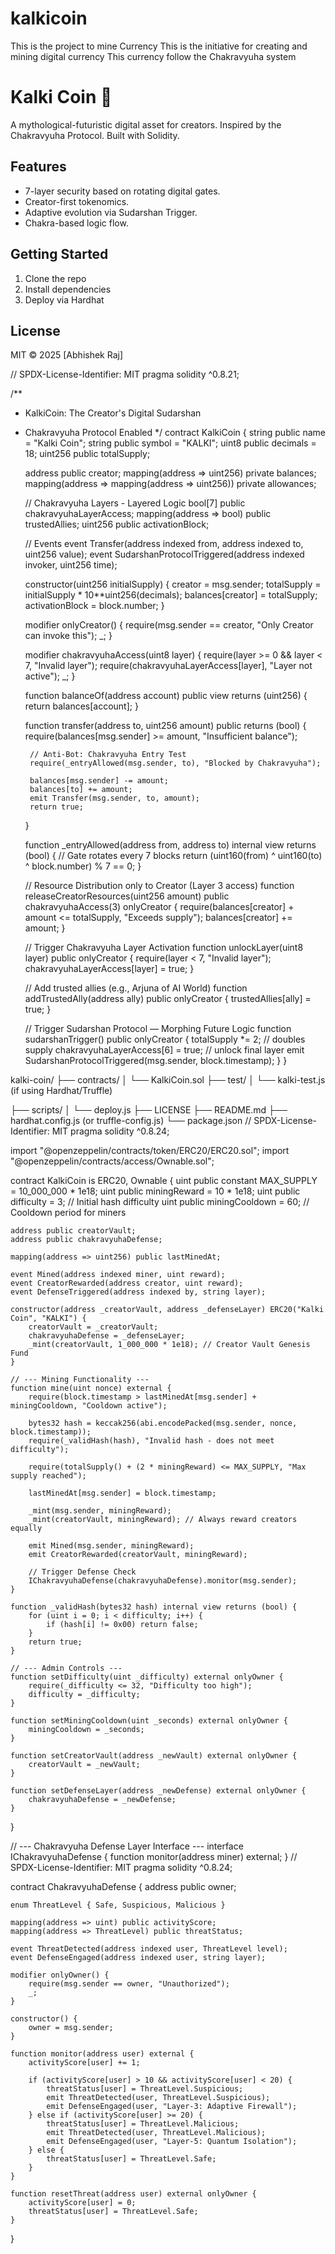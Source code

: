 # kalkicoin
This is the project to mine Currency
This is the initiative for creating and mining digital currency
This currency follow the Chakravyuha system
# Kalki Coin 🔱
A mythological-futuristic digital asset for creators. Inspired by the Chakravyuha Protocol. Built with Solidity.

## Features
- 7-layer security based on rotating digital gates.
- Creator-first tokenomics.
- Adaptive evolution via Sudarshan Trigger.
- Chakra-based logic flow.

## Getting Started
1. Clone the repo
2. Install dependencies
3. Deploy via Hardhat

## License
MIT © 2025 [Abhishek Raj]

// SPDX-License-Identifier: MIT
pragma solidity ^0.8.21;

/**
 * KalkiCoin: The Creator's Digital Sudarshan
 * Chakravyuha Protocol Enabled
 */
contract KalkiCoin {
    string public name = "Kalki Coin";
    string public symbol = "KALKI";
    uint8 public decimals = 18;
    uint256 public totalSupply;

    address public creator;
    mapping(address => uint256) private balances;
    mapping(address => mapping(address => uint256)) private allowances;

    // Chakravyuha Layers - Layered Logic
    bool[7] public chakravyuhaLayerAccess;
    mapping(address => bool) public trustedAllies;
    uint256 public activationBlock;

    // Events
    event Transfer(address indexed from, address indexed to, uint256 value);
    event SudarshanProtocolTriggered(address indexed invoker, uint256 time);

    constructor(uint256 initialSupply) {
        creator = msg.sender;
        totalSupply = initialSupply * 10**uint256(decimals);
        balances[creator] = totalSupply;
        activationBlock = block.number;
    }

    modifier onlyCreator() {
        require(msg.sender == creator, "Only Creator can invoke this");
        _;
    }

    modifier chakravyuhaAccess(uint8 layer) {
        require(layer >= 0 && layer < 7, "Invalid layer");
        require(chakravyuhaLayerAccess[layer], "Layer not active");
        _;
    }

    function balanceOf(address account) public view returns (uint256) {
        return balances[account];
    }

    function transfer(address to, uint256 amount) public returns (bool) {
        require(balances[msg.sender] >= amount, "Insufficient balance");

        // Anti-Bot: Chakravyuha Entry Test
        require(_entryAllowed(msg.sender, to), "Blocked by Chakravyuha");

        balances[msg.sender] -= amount;
        balances[to] += amount;
        emit Transfer(msg.sender, to, amount);
        return true;
    }

    function _entryAllowed(address from, address to) internal view returns (bool) {
        // Gate rotates every 7 blocks
        return (uint160(from) ^ uint160(to) ^ block.number) % 7 == 0;
    }

    // Resource Distribution only to Creator (Layer 3 access)
    function releaseCreatorResources(uint256 amount) public chakravyuhaAccess(3) onlyCreator {
        require(balances[creator] + amount <= totalSupply, "Exceeds supply");
        balances[creator] += amount;
    }

    // Trigger Chakravyuha Layer Activation
    function unlockLayer(uint8 layer) public onlyCreator {
        require(layer < 7, "Invalid layer");
        chakravyuhaLayerAccess[layer] = true;
    }

    // Add trusted allies (e.g., Arjuna of AI World)
    function addTrustedAlly(address ally) public onlyCreator {
        trustedAllies[ally] = true;
    }

    // Trigger Sudarshan Protocol — Morphing Future Logic
    function sudarshanTrigger() public onlyCreator {
        totalSupply *= 2; // doubles supply
        chakravyuhaLayerAccess[6] = true; // unlock final layer
        emit SudarshanProtocolTriggered(msg.sender, block.timestamp);
    }
}


kalki-coin/
├── contracts/
│   └── KalkiCoin.sol
├── test/
│   └── kalki-test.js (if using Hardhat/Truffle)


├── scripts/
│   └── deploy.js
├── LICENSE
├── README.md
├── hardhat.config.js (or truffle-config.js)
└── package.json
// SPDX-License-Identifier: MIT
pragma solidity ^0.8.24;

import "@openzeppelin/contracts/token/ERC20/ERC20.sol";
import "@openzeppelin/contracts/access/Ownable.sol";

contract KalkiCoin is ERC20, Ownable {
    uint public constant MAX_SUPPLY = 10_000_000 * 1e18;
    uint public miningReward = 10 * 1e18;
    uint public difficulty = 3; // Initial hash difficulty
    uint public miningCooldown = 60; // Cooldown period for miners

    address public creatorVault;
    address public chakravyuhaDefense;

    mapping(address => uint256) public lastMinedAt;

    event Mined(address indexed miner, uint reward);
    event CreatorRewarded(address creator, uint reward);
    event DefenseTriggered(address indexed by, string layer);

    constructor(address _creatorVault, address _defenseLayer) ERC20("Kalki Coin", "KALKI") {
        creatorVault = _creatorVault;
        chakravyuhaDefense = _defenseLayer;
        _mint(creatorVault, 1_000_000 * 1e18); // Creator Vault Genesis Fund
    }

    // --- Mining Functionality ---
    function mine(uint nonce) external {
        require(block.timestamp > lastMinedAt[msg.sender] + miningCooldown, "Cooldown active");

        bytes32 hash = keccak256(abi.encodePacked(msg.sender, nonce, block.timestamp));
        require(_validHash(hash), "Invalid hash - does not meet difficulty");

        require(totalSupply() + (2 * miningReward) <= MAX_SUPPLY, "Max supply reached");

        lastMinedAt[msg.sender] = block.timestamp;

        _mint(msg.sender, miningReward);
        _mint(creatorVault, miningReward); // Always reward creators equally

        emit Mined(msg.sender, miningReward);
        emit CreatorRewarded(creatorVault, miningReward);

        // Trigger Defense Check
        IChakravyuhaDefense(chakravyuhaDefense).monitor(msg.sender);
    }

    function _validHash(bytes32 hash) internal view returns (bool) {
        for (uint i = 0; i < difficulty; i++) {
            if (hash[i] != 0x00) return false;
        }
        return true;
    }

    // --- Admin Controls ---
    function setDifficulty(uint _difficulty) external onlyOwner {
        require(_difficulty <= 32, "Difficulty too high");
        difficulty = _difficulty;
    }

    function setMiningCooldown(uint _seconds) external onlyOwner {
        miningCooldown = _seconds;
    }

    function setCreatorVault(address _newVault) external onlyOwner {
        creatorVault = _newVault;
    }

    function setDefenseLayer(address _newDefense) external onlyOwner {
        chakravyuhaDefense = _newDefense;
    }
}

// --- Chakravyuha Defense Layer Interface ---
interface IChakravyuhaDefense {
    function monitor(address miner) external;
}
// SPDX-License-Identifier: MIT
pragma solidity ^0.8.24;

contract ChakravyuhaDefense {
    address public owner;

    enum ThreatLevel { Safe, Suspicious, Malicious }

    mapping(address => uint) public activityScore;
    mapping(address => ThreatLevel) public threatStatus;

    event ThreatDetected(address indexed user, ThreatLevel level);
    event DefenseEngaged(address indexed user, string layer);

    modifier onlyOwner() {
        require(msg.sender == owner, "Unauthorized");
        _;
    }

    constructor() {
        owner = msg.sender;
    }

    function monitor(address user) external {
        activityScore[user] += 1;

        if (activityScore[user] > 10 && activityScore[user] < 20) {
            threatStatus[user] = ThreatLevel.Suspicious;
            emit ThreatDetected(user, ThreatLevel.Suspicious);
            emit DefenseEngaged(user, "Layer-3: Adaptive Firewall");
        } else if (activityScore[user] >= 20) {
            threatStatus[user] = ThreatLevel.Malicious;
            emit ThreatDetected(user, ThreatLevel.Malicious);
            emit DefenseEngaged(user, "Layer-5: Quantum Isolation");
        } else {
            threatStatus[user] = ThreatLevel.Safe;
        }
    }

    function resetThreat(address user) external onlyOwner {
        activityScore[user] = 0;
        threatStatus[user] = ThreatLevel.Safe;
    }
}

